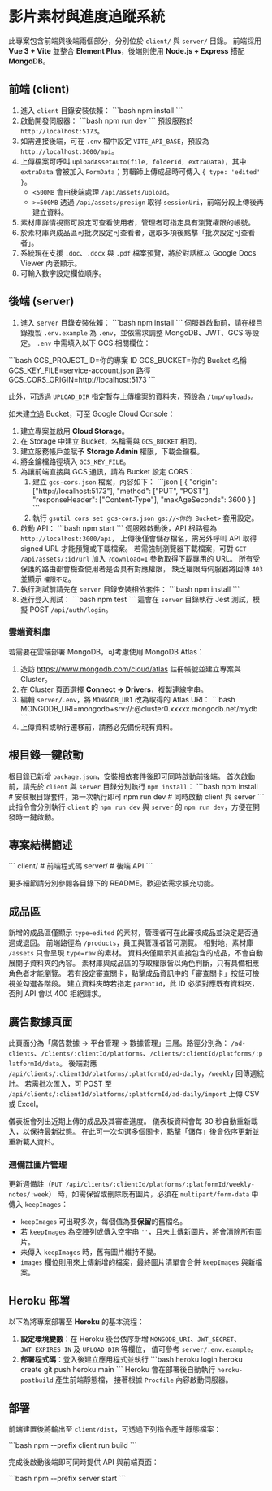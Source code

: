 # 影片素材與進度追蹤系統

此專案包含前端與後端兩個部分，分別位於 `client/` 與 `server/` 目錄。
前端採用 **Vue 3 + Vite** 並整合 **Element Plus**，後端則使用 **Node.js + Express** 搭配 **MongoDB**。

## 前端 (client)
1. 進入 `client` 目錄安裝依賴：
   \`\`\`bash
   npm install
   \`\`\`
2. 啟動開發伺服器：
   \`\`\`bash
   npm run dev
   \`\`\`
   預設服務於 `http://localhost:5173`。
3. 如需連接後端，可在 `.env` 檔中設定 `VITE_API_BASE`，預設為 `http://localhost:3000/api`。
4. 上傳檔案可呼叫 `uploadAssetAuto(file, folderId, extraData)`，其中 `extraData`
   會被加入 `FormData`；剪輯師上傳成品時可傳入 `{ type: 'edited' }`。
   - `<500MB` 會由後端處理 `/api/assets/upload`。
   - `>=500MB` 透過 `/api/assets/presign` 取得 `sessionUri`，前端分段上傳後再建立資料。
5. 素材庫詳情視窗可設定可查看使用者，管理者可指定具有瀏覽權限的帳號。
6. 於素材庫與成品區可批次設定可查看者，選取多項後點擊「批次設定可查看者」。
7. 系統現在支援 `.doc`、`.docx` 與 `.pdf` 檔案預覽，將於對話框以 Google Docs Viewer 內嵌顯示。
8. 可輸入數字設定欄位順序。

## 後端 (server)
1. 進入 `server` 目錄安裝依賴：
   \`\`\`bash
   npm install
   \`\`\`
伺服器啟動前，請在根目錄複製 `.env.example` 為 `.env`，並依需求調整 MongoDB、JWT、GCS 等設定。
 `.env` 中需填入以下 GCS 相關欄位：

\`\`\`bash
GCS_PROJECT_ID=你的專案 ID
GCS_BUCKET=你的 Bucket 名稱
GCS_KEY_FILE=service-account.json 路徑
GCS_CORS_ORIGIN=http://localhost:5173
\`\`\`

此外，可透過 `UPLOAD_DIR` 指定暫存上傳檔案的資料夾，預設為 `/tmp/uploads`。

如未建立過 Bucket，可至 Google Cloud Console：
1. 建立專案並啟用 **Cloud Storage**。
2. 在 Storage 中建立 Bucket，名稱需與 `GCS_BUCKET` 相同。
3. 建立服務帳戶並賦予 **Storage Admin** 權限，下載金鑰檔。
4. 將金鑰檔路徑填入 `GCS_KEY_FILE`。
5. 為讓前端直接與 GCS 通訊，請為 Bucket 設定 CORS：
   1. 建立 `gcs-cors.json` 檔案，內容如下：
      \`\`\`json
      [
        {
          "origin": ["http://localhost:5173"],
          "method": ["PUT", "POST"],
          "responseHeader": ["Content-Type"],
          "maxAgeSeconds": 3600
        }
      ]
      \`\`\`
   2. 執行 `gsutil cors set gcs-cors.json gs://<你的 Bucket>` 套用設定。
2. 啟動 API：
   \`\`\`bash
   npm start
   \`\`\`
伺服器啟動後，API 根路徑為 `http://localhost:3000/api`，
上傳後僅會儲存檔名，需另外呼叫 API 取得 signed URL 才能預覽或下載檔案。
若需強制瀏覽器下載檔案，可對 `GET /api/assets/:id/url` 加入 `?download=1`
參數取得下載專用的 URL。
所有受保護的路由都會檢查使用者是否具有對應權限，
缺乏權限時伺服器將回傳 `403` 並顯示 `權限不足`。
3. 執行測試前請先在 `server` 目錄安裝相依套件：
   \`\`\`bash
   npm install
   \`\`\`
4. 進行登入測試：
   \`\`\`bash
   npm test
   \`\`\`
   這會在 `server` 目錄執行 Jest 測試，模擬 POST `/api/auth/login`。

### 雲端資料庫
若需要在雲端部署 MongoDB，可考慮使用 MongoDB Atlas：
1. 造訪 <https://www.mongodb.com/cloud/atlas> 註冊帳號並建立專案與 Cluster。
2. 在 Cluster 頁面選擇 **Connect → Drivers**，複製連線字串。
3. 編輯 `server/.env`，將 `MONGODB_URI` 改為取得的 Atlas URI：
   \`\`\`bash
   MONGODB_URI=mongodb+srv://<user>:<password>@cluster0.xxxxx.mongodb.net/mydb
   \`\`\`
4. 上傳資料或執行遷移前，請務必先備份現有資料。


## 根目錄一鍵啟動
根目錄已新增 `package.json`，安裝相依套件後即可同時啟動前後端。
首次啟動前，請先於 `client` 與 `server` 目錄分別執行 `npm install`：
\`\`\`bash
npm install       # 安裝根目錄套件，第一次執行即可
npm run dev       # 同時啟動 client 與 server
\`\`\`
此指令會分別執行 `client` 的 `npm run dev` 與 `server` 的 `npm run dev`，方便在開發時一鍵啟動。

## 專案結構簡述
\`\`\`
client/  # 前端程式碼
server/  # 後端 API
\`\`\`

更多細節請分別參閱各目錄下的 README。歡迎依需求擴充功能。

## 成品區
新增的成品區僅顯示 `type=edited` 的素材，管理者可在此審核成品並決定是否通過或退回。
前端路徑為 `/products`，員工與管理者皆可瀏覽。
相對地，素材庫 `/assets` 只會呈現 `type=raw` 的素材。
資料夾僅顯示其直接包含的成品，不會自動展開子資料夾的內容。
素材庫與成品區的存取權限皆以角色判斷，只有具備相應角色者才能瀏覽。
若有設定審查關卡，點擊成品資訊中的「審查關卡」按鈕可檢視並勾選各階段。
建立資料夾時若指定 `parentId`，此 ID 必須對應既有資料夾，否則 API 會以 400 拒絕請求。

## 廣告數據頁面

此頁面分為「廣告數據 → 平台管理 → 數據管理」三層。路徑分別為：
`/ad-clients`、`/clients/:clientId/platforms`、`/clients/:clientId/platforms/:platformId/data`。
後端對應 `/api/clients/:clientId/platforms/:platformId/ad-daily`，`/weekly` 回傳週統計。
若需批次匯入，可 POST 至 `/api/clients/:clientId/platforms/:platformId/ad-daily/import` 上傳 CSV 或 Excel。

儀表板會列出近期上傳的成品及其審查進度。
儀表板資料會每 30 秒自動重新載入，以保持最新狀態。
在此可一次勾選多個關卡，點擊「儲存」後會依序更新並重新載入資料。

### 週備註圖片管理

更新週備註（`PUT /api/clients/:clientId/platforms/:platformId/weekly-notes/:week`）
時，如需保留或刪除既有圖片，必須在 `multipart/form-data` 中傳入 `keepImages`：

- `keepImages` 可出現多次，每個值為要**保留**的舊檔名。
- 若 `keepImages` 為空陣列或傳入空字串 `''`，且未上傳新圖片，將會清除所有圖片。
- 未傳入 `keepImages` 時，舊有圖片維持不變。
- `images` 欄位則用來上傳新增的檔案，最終圖片清單會合併 `keepImages` 與新檔案。





## Heroku 部署
以下為將專案部署至 **Heroku** 的基本流程：

1. **設定環境變數**：在 Heroku 後台依序新增
   `MONGODB_URI`、`JWT_SECRET`、`JWT_EXPIRES_IN` 及 `UPLOAD_DIR` 等欄位，
   值可參考 `server/.env.example`。
2. **部署程式碼**：登入後建立應用程式並執行
   \`\`\`bash
   heroku login
   heroku create <app-name>
   git push heroku main
   \`\`\`
   Heroku 會在部署後自動執行 `heroku-postbuild` 產生前端靜態檔，
   接著根據 `Procfile` 內容啟動伺服器。

## 部署
前端建置後將輸出至 `client/dist`，可透過下列指令產生靜態檔案：

\`\`\`bash
npm --prefix client run build
\`\`\`

完成後啟動後端即可同時提供 API 與前端頁面：

\`\`\`bash
npm --prefix server start
\`\`\`
